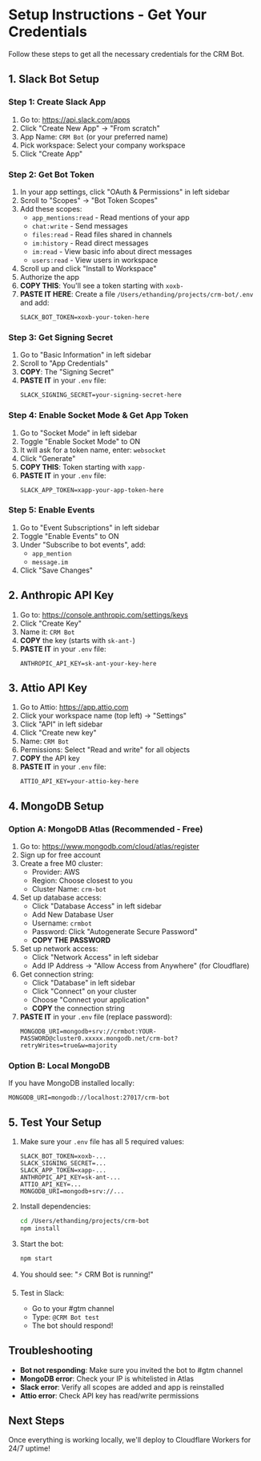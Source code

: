 # Setup Instructions - Get Your Credentials

Follow these steps to get all the necessary credentials for the CRM Bot.

## 1. Slack Bot Setup

### Step 1: Create Slack App
1. Go to: https://api.slack.com/apps
2. Click "Create New App" → "From scratch"
3. App Name: `CRM Bot` (or your preferred name)
4. Pick workspace: Select your company workspace
5. Click "Create App"

### Step 2: Get Bot Token
1. In your app settings, click "OAuth & Permissions" in left sidebar
2. Scroll to "Scopes" → "Bot Token Scopes"
3. Add these scopes:
   - `app_mentions:read` - Read mentions of your app
   - `chat:write` - Send messages
   - `files:read` - Read files shared in channels
   - `im:history` - Read direct messages
   - `im:read` - View basic info about direct messages
   - `users:read` - View users in workspace
4. Scroll up and click "Install to Workspace"
5. Authorize the app
6. **COPY THIS**: You'll see a token starting with `xoxb-`
7. **PASTE IT HERE**: Create a file `/Users/ethanding/projects/crm-bot/.env` and add:
   ```
   SLACK_BOT_TOKEN=xoxb-your-token-here
   ```

### Step 3: Get Signing Secret
1. Go to "Basic Information" in left sidebar
2. Scroll to "App Credentials"
3. **COPY**: The "Signing Secret"
4. **PASTE IT** in your `.env` file:
   ```
   SLACK_SIGNING_SECRET=your-signing-secret-here
   ```

### Step 4: Enable Socket Mode & Get App Token
1. Go to "Socket Mode" in left sidebar
2. Toggle "Enable Socket Mode" to ON
3. It will ask for a token name, enter: `websocket`
4. Click "Generate"
5. **COPY THIS**: Token starting with `xapp-`
6. **PASTE IT** in your `.env` file:
   ```
   SLACK_APP_TOKEN=xapp-your-app-token-here
   ```

### Step 5: Enable Events
1. Go to "Event Subscriptions" in left sidebar
2. Toggle "Enable Events" to ON
3. Under "Subscribe to bot events", add:
   - `app_mention`
   - `message.im`
4. Click "Save Changes"

## 2. Anthropic API Key

1. Go to: https://console.anthropic.com/settings/keys
2. Click "Create Key"
3. Name it: `CRM Bot`
4. **COPY** the key (starts with `sk-ant-`)
5. **PASTE IT** in your `.env` file:
   ```
   ANTHROPIC_API_KEY=sk-ant-your-key-here
   ```

## 3. Attio API Key

1. Go to Attio: https://app.attio.com
2. Click your workspace name (top left) → "Settings"
3. Click "API" in left sidebar
4. Click "Create new key"
5. Name: `CRM Bot`
6. Permissions: Select "Read and write" for all objects
7. **COPY** the API key
8. **PASTE IT** in your `.env` file:
   ```
   ATTIO_API_KEY=your-attio-key-here
   ```

## 4. MongoDB Setup

### Option A: MongoDB Atlas (Recommended - Free)
1. Go to: https://www.mongodb.com/cloud/atlas/register
2. Sign up for free account
3. Create a free M0 cluster:
   - Provider: AWS
   - Region: Choose closest to you
   - Cluster Name: `crm-bot`
4. Set up database access:
   - Click "Database Access" in left sidebar
   - Add New Database User
   - Username: `crmbot`
   - Password: Click "Autogenerate Secure Password"
   - **COPY THE PASSWORD**
5. Set up network access:
   - Click "Network Access" in left sidebar
   - Add IP Address → "Allow Access from Anywhere" (for Cloudflare)
6. Get connection string:
   - Click "Database" in left sidebar
   - Click "Connect" on your cluster
   - Choose "Connect your application"
   - **COPY** the connection string
7. **PASTE IT** in your `.env` file (replace password):
   ```
   MONGODB_URI=mongodb+srv://crmbot:YOUR-PASSWORD@cluster0.xxxxx.mongodb.net/crm-bot?retryWrites=true&w=majority
   ```

### Option B: Local MongoDB
If you have MongoDB installed locally:
```
MONGODB_URI=mongodb://localhost:27017/crm-bot
```

## 5. Test Your Setup

1. Make sure your `.env` file has all 5 required values:
   ```
   SLACK_BOT_TOKEN=xoxb-...
   SLACK_SIGNING_SECRET=...
   SLACK_APP_TOKEN=xapp-...
   ANTHROPIC_API_KEY=sk-ant-...
   ATTIO_API_KEY=...
   MONGODB_URI=mongodb+srv://...
   ```

2. Install dependencies:
   ```bash
   cd /Users/ethanding/projects/crm-bot
   npm install
   ```

3. Start the bot:
   ```bash
   npm start
   ```

4. You should see: "⚡️ CRM Bot is running!"

5. Test in Slack:
   - Go to your #gtm channel
   - Type: `@CRM Bot test`
   - The bot should respond!

## Troubleshooting

- **Bot not responding**: Make sure you invited the bot to #gtm channel
- **MongoDB error**: Check your IP is whitelisted in Atlas
- **Slack error**: Verify all scopes are added and app is reinstalled
- **Attio error**: Check API key has read/write permissions

## Next Steps

Once everything is working locally, we'll deploy to Cloudflare Workers for 24/7 uptime!